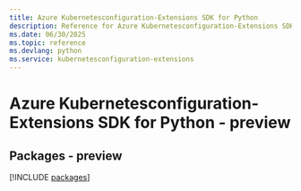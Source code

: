 ```yaml
---
title: Azure Kubernetesconfiguration-Extensions SDK for Python
description: Reference for Azure Kubernetesconfiguration-Extensions SDK for Python
ms.date: 06/30/2025
ms.topic: reference
ms.devlang: python
ms.service: kubernetesconfiguration-extensions
---
```

# Azure Kubernetesconfiguration-Extensions SDK for Python - preview
## Packages - preview
[!INCLUDE [packages](kubernetesconfiguration-extensions-index.md)]